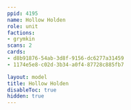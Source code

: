 ```yaml
---
ppid: 4195
name: Hollow Holden
role: unit
factions:
- grymkin
scans: 2
cards:
- d8b91876-54ab-3d8f-9156-dc6277a31459
- 1174e5e8-c02d-3b34-a0f4-87728c885fb7

layout: model
title: Hollow Holden
disableToc: true
hidden: true
---
```

